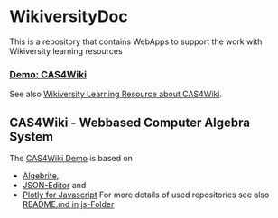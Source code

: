# WikiversityDoc
This is a repository that contains WebApps to support the work with Wikiversity learning resources
<h3><a href="https://niebert.github.io/WikiversityDoc/index.html" target="_blank">Demo: CAS4Wiki</a></h3>
See also <a href="https://en.wikiversity.org/wiki/CAS4Wiki" target="_blank">Wikiversity Learning Resource about CAS4Wiki</a>.

## CAS4Wiki - Webbased Computer Algebra System 
The <a href="https://niebert.github.io/WikiversityDoc/cas4wiki.html" target="_blank">CAS4Wiki Demo</a> is based on
* [Algebrite](https://algebrite.com), 
* [JSON-Editor](https://www.github.com/jdorn/json-editor) and 
* [Plotly for Javascript](https://github.com/plotly/plotly.js)
For more details of used repositories see also [README.md in js-Folder](js/README.md)
